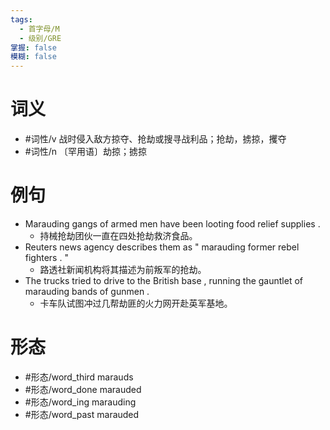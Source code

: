 ```yaml
---
tags:
  - 首字母/M
  - 级别/GRE
掌握: false
模糊: false
---
```

# 词义
- #词性/v  战时侵入敌方掠夺、抢劫或搜寻战利品；抢劫，掳掠，攫夺
- #词性/n  〔罕用语〕劫掠；掳掠
# 例句
- Marauding gangs of armed men have been looting food relief supplies .
	- 持械抢劫团伙一直在四处抢劫救济食品。
- Reuters news agency describes them as " marauding former rebel fighters . "
	- 路透社新闻机构将其描述为前叛军的抢劫。
- The trucks tried to drive to the British base , running the gauntlet of marauding bands of gunmen .
	- 卡车队试图冲过几帮劫匪的火力网开赴英军基地。
# 形态
- #形态/word_third marauds
- #形态/word_done marauded
- #形态/word_ing marauding
- #形态/word_past marauded
